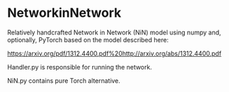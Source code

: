 # NetworkinNetwork
Relatively handcrafted Network in Network (NiN) model using numpy and, optionally, PyTorch based on the model described here:

https://arxiv.org/pdf/1312.4400.pdf%20http://arxiv.org/abs/1312.4400.pdf

Handler.py is responsible for running the network.

NiN.py contains pure Torch alternative.
